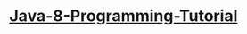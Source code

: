 # [Java-8-Programming-Tutorial](https://www.youtube.com/playlist?list=PLdnyVeMcpY7-X3xi9BDtSQIqKrVXSaESh)
